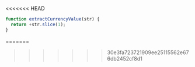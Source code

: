 <<<<<<< HEAD
```js run
function extractCurrencyValue(str) {
  return +str.slice(1);
}
```
=======
>>>>>>> 30e3fa723721909ee25115562e676db2452cf8d1
